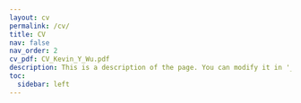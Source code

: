 ```yaml
---
layout: cv
permalink: /cv/
title: CV
nav: false
nav_order: 2
cv_pdf: CV_Kevin_Y_Wu.pdf
description: This is a description of the page. You can modify it in '_pages/cv.md'. You can also change or remove the top pdf download button.
toc:
  sidebar: left
---
```

